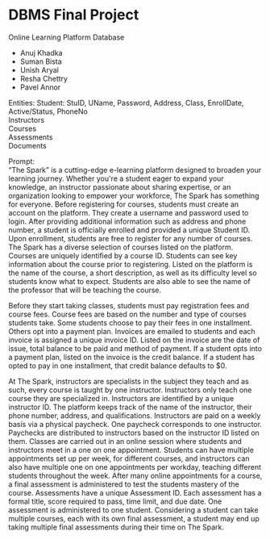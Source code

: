 # DBMS Final Project

Online Learning Platform Database

- Anuj Khadka
- Suman Bista
- Unish Aryal
- Resha Chettry
- Pavel Annor


Entities:
Student: StuID, UName, Password, Address, Class, EnrollDate, Active/Status, PhoneNo <br/>
Instructors <br/>
Courses <br/>
Assessments <br/>
Documents <br/>


Prompt: <br/>
“The Spark” is a cutting-edge e-learning platform designed to broaden your learning journey. Whether you're a student eager to expand your knowledge, an instructor passionate about sharing expertise, or an organization looking to empower your workforce, The Spark has something for everyone. Before registering for courses, students must create an account on the platform. They create a username and password used to login. After providing additional information such as address and phone number, a student is officially enrolled and provided a unique Student ID. 
Upon enrollment, students are free to register for any number of courses. The Spark has a diverse selection of courses listed on the platform. Courses are uniquely identified by a course ID. Students can see key information about the course prior to registering. Listed on the platform is the name of the course, a short description, as well as its  difficulty level so students know what to expect. Students are also able to see the name of the professor that will be teaching the course. 

Before they start taking classes, students must pay registration fees and course fees. Course fees are based on the number and type of courses students take. Some students choose to pay their fees in one installment. Others opt into a payment plan. Invoices are emailed to students and each invoice is assigned a unique invoice ID. Listed on the invoice are the date of issue, total balance to be paid and method of payment. If a student opts into a payment plan, listed on the invoice is the credit balance. If a student has opted to pay in one installment, that credit balance defaults to $0.

 At The Spark, instructors are specialists in the subject they teach and as such, every course is taught by one instructor. Instructors only teach one course they are specialized in. Instructors are identified by a unique instructor ID. The platform keeps track of the name of the instructor, their phone number, address, and qualifications. Instructors are paid on a weekly basis via a physical paycheck. One paycheck corresponds to one instructor. Paychecks are distributed to instructors based on the instructor ID listed on them. 
Classes are carried out in an online session where students and instructors meet in a one on one appointment. Students can have multiple appointments set up per week, for different courses,  and instructors can also have multiple one on one appointments per workday, teaching different students throughout the week. After many online appointments for a course, a final assessment is administered to test the students mastery of the course. Assessments have a unique Assessment ID. Each assessment has a formal title, score required to pass, time limit, and due date. One assessment is administered to one student. Considering a student can take multiple courses, each with its own final assessment, a student may end up taking multiple final assessments during their time on The Spark. 

